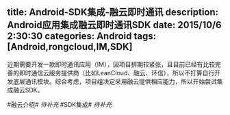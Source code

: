title: Android-SDK集成-融云即时通讯
description: Android应用集成融云即时通讯SDK
date: 2015/10/6 2:30:30 
categories: Android
tags: [Android,rongcloud,IM,SDK]
---
近期需要开发一款即时通讯应用（IM），因项目排期较紧张，且目前已经有比较完善的即时通信云服务提供商（比如LeanCloud、融云、环信），所以不打算自行开发底层通讯模块。综合考虑，项目组决定采用融云提供相应能力，所以开始尝试集成融云SDK。
<!--more-->
#融云介绍#
*待补充*
#SDK集成#
*待补充*